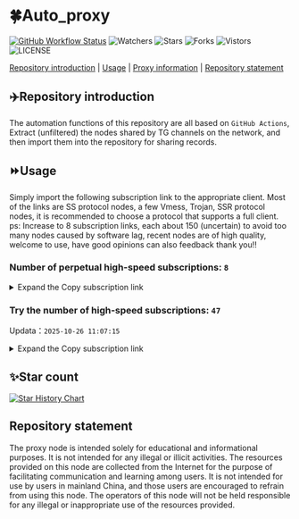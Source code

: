 # 🍀Auto_proxy
[![GitHub Workflow Status](https://img.shields.io/github/actions/workflow/status/PangTouY00/Auto_proxy/main.yml?branch=main)](https://github.com/PangTouY00/Auto_proxy/actions/workflows/main.yml?branch=main) 
![Watchers](https://img.shields.io/github/watchers/w1770946466/Auto_proxy) ![Stars](https://img.shields.io/github/stars/PangTouY00/Auto_proxy) ![Forks](https://img.shields.io/github/forks/w1770946466/Auto_proxy) ![Vistors](https://visitor-badge.laobi.icu/badge?page_id=PangTouY00.Auto_proxy) ![LICENSE](https://img.shields.io/badge/license-CC%20BY--SA%204.0-green.svg)

[Repository introduction](https://github.com/PangTouY00/Auto_proxy#Repositoryintroduction) | [Usage](https://github.com/PangTouY00/Auto_proxy#Usage) | [Proxy information](https://github.com/PangTouY00/Auto_proxy#Proxyinformation) | [Repository statement](https://github.com/PangTouY00/Auto_proxy#Repositorystatement)

## ✈️Repository introduction
The automation functions of this repository are all based on `GitHub Actions`,
Extract (unfiltered) the nodes shared by TG channels on the network, and then import them into the repository for sharing records.

## ⏩Usage
Simply import the following subscription link to the appropriate client. Most of the links are SS protocol nodes, a few Vmess, Trojan, SSR protocol nodes, it is recommended to choose a protocol that supports a full client.
ps: Increase to 8 subscription links, each about 150 (uncertain) to avoid too many nodes caused by software lag, recent nodes are of high quality, welcome to use, have good opinions can also feedback thank you!!

### Number of perpetual high-speed subscriptions: `8`

<details>
  <summary>Expand the Copy subscription link</summary>

  
- [Multiprotocol Base64 encoding](https://raw.githubusercontent.com/PangTouY00/Auto_proxy/main/Long_term_subscription1)
`https://raw.githubusercontent.com/PangTouY00/Auto_proxy/main/Long_term_subscription_num`
`Total number of merge nodes: 345`

- [Multiprotocol Base64 encoding](https://raw.githubusercontent.com/PangTouY00/Auto_proxy/main/Long_term_subscription1)
`https://raw.githubusercontent.com/PangTouY00/Auto_proxy/main/Long_term_subscription1`
`Total number of merge nodes: 44`

- [Multiprotocol Base64 encoding](https://raw.githubusercontent.com/PangTouY00/Auto_proxy/main/Long_term_subscription2)
`https://raw.githubusercontent.com/PangTouY00/Auto_proxy/main/Long_term_subscription2`
`Total number of merge nodes: 44`

- [Multiprotocol Base64 encoding](https://raw.githubusercontent.com/PangTouY00/Auto_proxy/main/Long_term_subscription3)
`https://raw.githubusercontent.com/PangTouY00/Auto_proxy/main/Long_term_subscription3`
`Total number of merge nodes: 44`

- [Multiprotocol Base64 encoding](https://raw.githubusercontent.com/PangTouY00/Auto_proxy/main/Long_term_subscription4)
`https://raw.githubusercontent.com/PangTouY00/Auto_proxy/main/Long_term_subscription4`
`Total number of merge nodes: 44`

- [Multiprotocol Base64 encoding](https://raw.githubusercontent.comPangTouY00/Auto_proxy/main/Long_term_subscription5)
`https://raw.githubusercontent.com/PangTouY00/Auto_proxy/main/Long_term_subscription5`
`Total number of merge nodes: 44`

- [Multiprotocol Base64 encoding](https://raw.githubusercontent.com/PangTouY00/Auto_proxy/main/Long_term_subscription6)
`https://raw.githubusercontent.com/PangTouY00/Auto_proxy/main/Long_term_subscription6`
`Total number of merge nodes: 44`

- [Multiprotocol Base64 encoding](https://raw.githubusercontent.com/PangTouY00/Auto_proxy/main/Long_term_subscription7)
`https://raw.githubusercontent.com/PangTouY00/Auto_proxy/main/Long_term_subscription7`
`Total number of merge nodes: 44`

- [Multiprotocol Base64 encoding](https://raw.githubusercontent.com/PangTouY00/Auto_proxy/main/Long_term_subscription8)
`https://raw.githubusercontent.com/PangTouY00/Auto_proxy/main/Long_term_subscription8`
`Total number of merge nodes: 37`

- [Clash subscription](https://raw.githubusercontent.com/PangTouY00/Auto_proxy/main/Long_term_subscription2.yaml)
`https://raw.githubusercontent.com/PangTouY00/Auto_proxy/main/Long_term_subscription1.yaml`


- [Clash subscription](https://raw.githubusercontent.com/PangTouY00/Auto_proxy/main/Long_term_subscription2.yaml)
`https://raw.githubusercontent.com/PangTouY00/Auto_proxy/main/Long_term_subscription2.yaml`


- [Clash subscription](https://raw.githubusercontent.com/PangTouY00/Auto_proxy/main/Long_term_subscription3.yaml)
`https://raw.githubusercontent.com/PangTouY00/Auto_proxy/main/Long_term_subscription3.yaml`
  
</details>

### Try the number of high-speed subscriptions: `47`
Updata：`2025-10-26 11:07:15`


<details>
  <summary>Expand the Copy subscription link</summary>  












































































































































































































































































































































































































































































































































































































































































































































































































































































































































































































































































































































































































































































































































































































































































































































































































































































































































































































































































































































































































































































































































































































































































































































































































































































































































































































































































































































































































































































































































































































































































































































































































































































































































































































































































































































































































































































































































































































































































































































































































































































































































































































































































































































































































































































































































































































































































































































































































































































































































































































































































































































































































































































































































































































































































































































































































































































































































































































































































































































































































































































































































































































































































































































































































































































































































































































































































































































































































































































































































































































































































































































































































































































































































































































































































































































































































































































































































































































































































































































































































































































































































































































































































































































































































































































































































































































































































































































































































































































































































































































































































































































































































































































































































































































































































































































































































































































































































































































































































































































































































































































































































































































































































































































































































































































































































































































































































































































































































































































































































































































































































































































































































































































































































































































































































































































































































































































































































































































































































































































































































































































































































































































































































































































































































































































































































































































































































































































































































































































































































































































































































































































































































































































































































































































































































































































































































































































































































































































































































































































































































































































































































































































































































































































































































































































































































































































































































































































































































































































































































































































































































































































































































































































































































































































































































































































































































































































































































































































































































































































































































































































































































































































































































































































































































































































































































































































































































































































































































































































































































































































































































































































































































































































































































































































































































































































































































































































































































































































































































































































































































































































































































































































































































































































































































































































































































































































































































































































































































































































































































































































































































































































































































































































































































































































































































































































































































































































































































































































































































































































































































































































































































































































































































































































































































































































































































































































































































































































































































































































































































































































































































































































































































































































































































































































































































































































































































































































































































































































































































































































































































































































































































































































































































































































































































































































































































































































































































































































































































































































































































































































































































































































































































































































































































































































































































































































































































































































































































































































































































































































































































































































































































































































































































































































































































































































































































































































































































































































































































































































































































































































































































































































































































































































































































































































































































































































































































































































































































































































































































































































































































































































































































































































































































































































































































































































































































































































































































































































































































































>Trial subscription：
`https://cfvpn.com/api/v1/client/subscribe?token=0f0c1d23c51bf64a4767f360f82be08e`




>Trial subscription：
`https://ylccloud.top/api/v1/client/subscribe?token=8f2239cae0531b98478bd2660f75f07e`




>Trial subscription：
`https://syhaha.xxttx.cn/api/v1/client/subscribe?token=862bf9e1fb5ac8eea1d1d5899dbe4715`




>Trial subscription：
`https://56idc.news/api/v1/client/subscribe?token=c8300140b474ce5efa06aab84927635a`




>Trial subscription：
`https://slianvpn.com/api/v1/client/subscribe?token=48c4d6c54b9e27b5e3c7c76d1929185b`




>Trial subscription：
`https://jshaha.xxttx.cn/api/v1/client/subscribe?token=8be0ca85abca786fc6b0639be40eeea5`




>Trial subscription：
`https://www.louwangzhiyu.org/api/v1/client/subscribe?token=455b87ebea758b947a166dcb9e7fc37a`




>Trial subscription：
`https://dyxixi001.xxssx.cn/api/v1/client/subscribe?token=43d8dd5da3fe80154974bc9288581181`




>Trial subscription：
`https://yywhale.com/api/v1/client/subscribe?token=50429910cdab913b7bc5287a46736755`




>Trial subscription：
`https://huojian4.top/api/v1/client/subscribe?token=63efd638cbf83e270d82c1f82abff3e8`




>Trial subscription：
`https://a.mayi520.shop/api/v1/client/subscribe?token=8d99fa85302f4b97861989ac3abff43c`




>Trial subscription：
`https://multiserver.multiserveradelshoop.com/api/v1/client/subscribe?token=9a05aa56882ed42f77ae8683688b8cca`




>Trial subscription：
`https://old-v2b.linkedton.com/api/v1/client/subscribe?token=b731dcceb806dac264f1c7b8943e7fda`




>Trial subscription：
`https://x2b.eans.top/api/v1/client/subscribe?token=482c8f3de15772a5f12ea92e9d9e5bca`




>Trial subscription：
`http://tinnyrick8888.com/api/v1/client/subscribe?token=fbf0d7d0237c740e4236a52fe3ff3343`




>Trial subscription：
`https://next.mangging.com/api/v1/client/subscribe?token=cfb0716f809eb0bb5b5ef5ce05e71392`




>Trial subscription：
`https://tsxspace.com/api/v1/client/subscribe?token=ac5d51459a9a44e7e54486143d9e6edd`




>Trial subscription：
`https://tizi8.top/api/v1/client/subscribe?token=deba85d1e97eabaf521642536531d74e`




>Trial subscription：
`https://xxx.yxt999.cn/api/v1/client/subscribe?token=af908772c1eda8d528a72396162d7ec9`




>Trial subscription：
`https://dyhaha.xxttx.cn/api/v1/client/subscribe?token=73b70e87d5a08a95367efa9957dc036b`




>Trial subscription：
`https://www.56idc.news/api/v1/client/subscribe?token=22c18253273c4a28eea3a80d3d60efac`




>Trial subscription：
`https://slianvpn.top/api/v1/client/subscribe?token=a9aeea6a51d8a4915dd5822b24ee9b3d`




>Trial subscription：
`https://xunyungogogo.xyz/api/v1/client/subscribe?token=c2615266b960e7f5be1df2a3b8827ac7`




>Trial subscription：
`https://v2.heiu.me/api/v1/client/subscribe?token=4a29d80df25ee45aa8cdd72d9fec5232`




>Trial subscription：
`http://107.173.31.17/api/v1/client/subscribe?token=a486fb1480382b98f36ed959e054b53b`




>Trial subscription：
`https://asdfg.njdjjxjbcbw.icu/api/v1/client/subscribe?token=27e9162fb2d88127b8ba01dd8521ad14`




>Trial subscription：
`https://dashuai.us/api/v1/client/subscribe?token=568930a941026920d455a472285f7017`




>Trial subscription：
`https://gods4.dashicn.buzz/api/v1/client/subscribe?token=18c81e69f0bd93baaf617218065bed01`




>Trial subscription：
`https://hjxixi003.xxuux.cn/api/v1/client/subscribe?token=555aeec7614622756a165151d7151def`




>Trial subscription：
`https://xbd.iftballs.com/api/v1/client/subscribe?token=55ed45147757cd4305094ce7f7264a2c`




>Trial subscription：
`https://xixixi003.hjsbssbsbsbsbs.sbs/api/v1/client/subscribe?token=59240e96bffa19f1b8062c263a9df4a7`




>Trial subscription：
`https://vaamx.louwangzhiyu.online/api/v1/client/subscribe?token=1b5945de8a27ac441d2f2f958ef8cfb0`




>Trial subscription：
`https://gods2.dashicn.buzz/api/v1/client/subscribe?token=6f468c60f4c2c938479867956ab34ba5`




>Trial subscription：
`https://go.yueyun.de/api/v1/client/subscribe?token=fffb486d34ff1ce29ccd632d1e818f72`




>Trial subscription：
`https://pro.xmyidc.com/api/v1/client/subscribe?token=543168925d765efb2316ebf87134b3b2`




>Trial subscription：
`https://www.ch000zy.com/api/v1/client/subscribe?token=e0c332ebd4bf8a671509ad18d279164b`




>Trial subscription：
`https://sufujia.top/api/v1/client/subscribe?token=79dae320bc1214e40afa929ab17fe275`




>Trial subscription：
`https://fs.v2rayse.com/share/20251022/ip9hv7cp52.txt`




>Trial subscription：
`https://hjxixi002.xxttx.cn/api/v1/client/subscribe?token=554df84594330c9eb45fdcd34bcebc0d`




>Trial subscription：
`https://kingfisher.top/api/v1/client/subscribe?token=04e8deedc910497fd43d880450ebd8a1`




>Trial subscription：
`https://best.nxxbbf.com/api/v1/client/subscribe?token=5509cec9e127d777ce6bb17442d9d8cd`




>Trial subscription：
`https://gods3.dashicn.buzz/api/v1/client/subscribe?token=1baa6f94b2c155f4908dfb6d2a6b0d4a`




>Trial subscription：
`https://dl.vfkum.website/api/v1/client/subscribe?token=94857c2da751e6827178c9de77b09d73`




>Trial subscription：
`https://poiuytrewq.yxt999.cn/api/v1/client/subscribe?token=71aab888d5f98743205377e8f7cc69cc`




>Trial subscription：
`http://xxxxyyyy.njdjjxjbcbw.icu/api/v1/client/subscribe?token=9e82a972561dfb1985fa0ff1b77b4b63`




>Trial subscription：
`https://xyjs1.sbs/api/v1/client/subscribe?token=545416ff23e2c1bbe5bb83bc03b9ab81`




>Trial subscription：
`https://gods1.dashicn.buzz/api/v1/client/subscribe?token=d2709b33420ec8bf9f2ec71f2f0cd37d`



</details>

## ✨Star count
[![Star History Chart](https://api.star-history.com/svg?repos=PangTouY00/Auto_proxy&type=Date)](https://star-history.com/#w1770946466/Auto_proxy&Date)



## Repository statement
The proxy node is intended solely for educational and informational purposes. It is not intended for any illegal or illicit activities. The resources provided on this node are collected from the Internet for the purpose of facilitating communication and learning among users. It is not intended for use by users in mainland China, and those users are encouraged to refrain from using this node. The operators of this node will not be held responsible for any illegal or inappropriate use of the resources provided.
